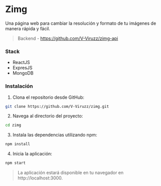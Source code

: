 # Zimg

Una página web para cambiar la resolución y formato de tu imágenes de
manera rápida y fácil.

> Backend - https://github.com/V-Viruzz/zimg-api

### Stack
- ReactJS
- ExpresJS
- MongoDB

### Instalación

1. Clona el repositorio desde GitHub:
```bash
git clone https://github.com/V-Viruzz/zimg.git
``` 

2. Navega al directorio del proyecto:
```bash
cd zimg
``` 

3. Instala las dependencias utilizando npm:
```bash
npm install
``` 

4. Inicia la aplicación:
```bash
npm start
```

>  La aplicación estará disponible en tu navegador en http://localhost:3000.

